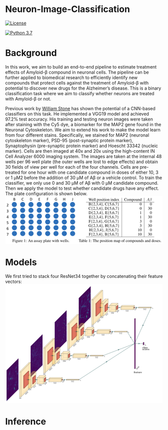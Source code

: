 # Neuron-Image-Classification
[![License](https://img.shields.io/badge/license-GNUv3-red)](https://github.com/faz658026/RefluxPipe/blob/master/LICENSE) 

[![Python 3.7](https://img.shields.io/badge/python-3.7-yellow.svg)](https://www.python.org/) 

# Background
In this work, we aim to build an end-to-end pipeline to estimate treatment effects of Amyloid-β compound in neuronal cells. The pipeline can be further applied to biomedical research to efficiently identify new compounds that protect cells against the treatment of Amyloid-β with potential to discover new drugs for the Alzheimer’s disease. This is a binary classification task where we aim to classify whether neurons are treated with Amyloid-β or not.

Previous work by [William Stone](https://github.com/wfbstone/Neuron-Image-Classification) has shown the potential of a CNN-based classifiers on this task. He implemented a VGG19 model and achieved 97.2% test accuracy. His training and testing neuron images were taken after staining with the Cy5 dye, a biomarker for the MAP2 gene found in the Neuronal Cytoskeleton. We aim to extend his work to make the model learn from four different stains. Specifically, we stained for MAP2 (neuronal cytoskeleton marker), PSD-95 (post-synaptic protein marker), Synaptophysin (pre-synaptic protein marker) and Hoescht 33342 (nucleic marker). Cells are then imaged at 40x and 20x using the high-content IN Cell Analyzer 6000 imaging system. The images are taken at the internal 48 wells per 96 well plate (the outer wells are lost to edge effects) and obtain 30 fields of view per well for each of the four channels. Cells are pre-treated for one hour with one candidate compound in doses of either 10, 3 or 1 μM2 before the addition of 30 μM of Aβ or a vehicle control. To train the classifier, we only use 0 and 30 μM of Aβ with 0 μM candidate compound. Then we apply the model to test whether candidate drugs have any effect. The plate configuration is shown below.
![plate configuration](figures/plate.png)

# Models
We first tried to stack four ResNet34 together by concatenating their feature vectors:
![Stacked ResNet](figures/Stacked_ResNet.jpg)


# Inference
